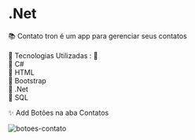 # .Net

:books: Contato tron é um app para gerenciar seus contatos <br> <br>
🌿 Tecnologias Utilizadas : 🌿<br>
🌿 C#  <br>
🌿 HTML <br>
🌿 Bootstrap  <br>
🌿 .Net  <br>
🌿 SQL

:sparkles: Add Botões na aba Contatos


![botoes-contato](https://user-images.githubusercontent.com/89768557/231967041-9cd34ede-d53b-4bdc-90cc-1acb420e0acb.png)
